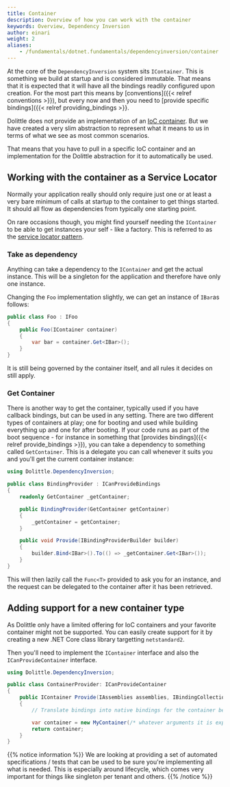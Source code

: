 ```yaml
---
title: Container
description: Overview of how you can work with the container 
keywords: Overview, Dependency Inversion
author: einari
weight: 2
aliases: 
    - /fundamentals/dotnet.fundamentals/dependencyinversion/container
---
```

At the core of the `DependencyInversion` system sits `IContainer`.
This is something we build at startup and is considered immutable.
That means that it is expected that it will have all the bindings
readily configured upon creation. For the most part this means
by [conventions]({{< relref conventions >}}), but every now and then you need to
[provide specific bindings]({{< relref providing_bindings >}}.

Dolittle does not provide an implementation of an [IoC container](https://en.wikipedia.org/wiki/Inversion_of_control).
But we have created a very slim abstraction to represent what it means to
us in terms of what we see as most common scenarios.

That means that you have to pull in a specific IoC container and an implementation
for the Dolittle abstraction for it to automatically be used.

## Working with the container as a Service Locator

Normally your application really should only require just one or at least a very bare
minimum of calls at startup to the container to get things started. It should all
flow as dependencies from typically one starting point.

On rare occasions though, you might find yourself needing the `IContainer`
to be able to get instances your self - like a factory. This is referred to as the
[service locator pattern](https://en.wikipedia.org/wiki/Service_locator_pattern).

### Take as dependency

Anything can take a dependency to the `IContainer` and get the actual instance. This
will be a singleton for the application and therefore have only one instance.

Changing the `Foo` implementation slightly, we can get an instance of `IBar`as
follows:

```csharp
public class Foo : IFoo
{
    public Foo(IContainer container)
    {
        var bar = container.Get<IBar>();
    }
}
```

It is still being governed by the container itself, and all rules it decides on still apply.

### Get Container

There is another way to get the container, typically used if you have callback bindings,
but can be used in any setting. There are two different types of containers at play; one for
booting and used while building everything up and one for after booting. If your code runs
as part of the boot sequence - for instance in something that [provides bindings]({{< relref provide_bindings >}}),
you can take a dependency to something called `GetContainer`. This is a delegate you can call
whenever it suits you and you'll get the current container instance:

```csharp
using Dolittle.DependencyInversion;

public class BindingProvider : ICanProvideBindings
{
    readonly GetContainer _getContainer;

    public BindingProvider(GetContainer getContainer)
    {
        _getContainer = getContainer;
    }

    public void Provide(IBindingProviderBuilder builder)
    {
        builder.Bind<IBar>().To(() => _getContainer.Get<IBar>());
    }
}
```

This will then lazily call the `Func<T>` provided to ask you for an instance, and
the request can be delegated to the container after it has been retrieved.

## Adding support for a new container type

As Dolittle only have a limited offering for IoC containers and your favorite container
might not be supported. You can easily create support for it by creating a new
.NET Core class library targetting `netstandard2`.

Then you'll need to implement the `IContainer` interface and also the `ICanProvideContainer`
interface.

```csharp
using Dolittle.DependencyInversion;

public class ContainerProvider: ICanProvideContainer
{
    public IContainer Provide(IAssemblies assemblies, IBindingCollection bindings)
    {
        // Translate bindings into native bindings for the container being targeted

        var container = new MyContainer(/* whatever arguments it is expecting */);
        return container;
    }
}
```

{{% notice information %}}
We are looking at providing a set of automated specifications / tests that can be used to
be sure you're implementing all what is needed. This is especially around lifecycle, which
comes very important for things like singleton per tenant and others.
{{% /notice %}}